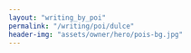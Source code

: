 ```yaml
---
layout: "writing_by_poi"
permalink: "/writing/poi/dulce"
header-img: "assets/owner/hero/pois-bg.jpg"
---
```

